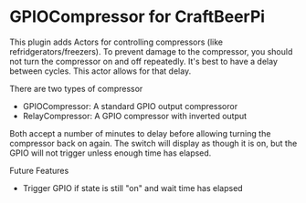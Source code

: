 # GPIOCompressor for CraftBeerPi

This plugin adds Actors for controlling compressors (like refridgerators/freezers). To prevent damage to the compressor, you should not turn the compressor on and off repeatedly. It's best to have a delay between cycles. This actor allows for that delay.

There are two types of compressor
- GPIOCompressor: A standard GPIO output compressoror
- RelayCompressor: A GPIO compressor with inverted output

Both accept a number of minutes to delay before allowing turning the compressor back on again. The switch will display as though it is on, but the GPIO will not trigger unless enough time has elapsed.

Future Features
- Trigger GPIO if state is still "on" and wait time has elapsed
